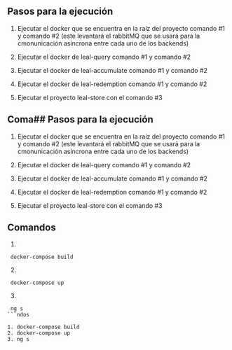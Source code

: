 ## Pasos para la ejecución

1. Ejecutar el docker que se encuentra en la raíz del proyecto comando #1 y comando #2
   (este levantará el rabbitMQ que se usará para la cmonunicación asíncrona entre cada uno de los backends)

2. Ejecutar el docker de leal-query comando #1 y comando #2

3. Ejecutar el docker de leal-accumulate comando #1 y comando #2

4. Ejecutar el docker de leal-redemption comando #1 y comando #2

5. Ejecutar el proyecto leal-store con el comando #3

## Coma## Pasos para la ejecución

1. Ejecutar el docker que se encuentra en la raíz del proyecto comando #1 y comando #2
   (este levantará el rabbitMQ que se usará para la cmonunicación asíncrona entre cada uno de los backends)

2. Ejecutar el docker de leal-query comando #1 y comando #2

3. Ejecutar el docker de leal-accumulate comando #1 y comando #2

4. Ejecutar el docker de leal-redemption comando #1 y comando #2

5. Ejecutar el proyecto leal-store con el comando #3

## Comandos

1.

```
 docker-compose build
```

2.

```
 docker-compose up
```

3.

````
 ng s
```ndos

1. docker-compose build
2. docker-compose up
3. ng s
````
